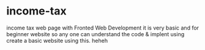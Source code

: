 # income-tax
income tax web page with Fronted Web Development
 it is very basic and for beginner website so any one can understand the code & implent using create a basic website using this.
heheh
